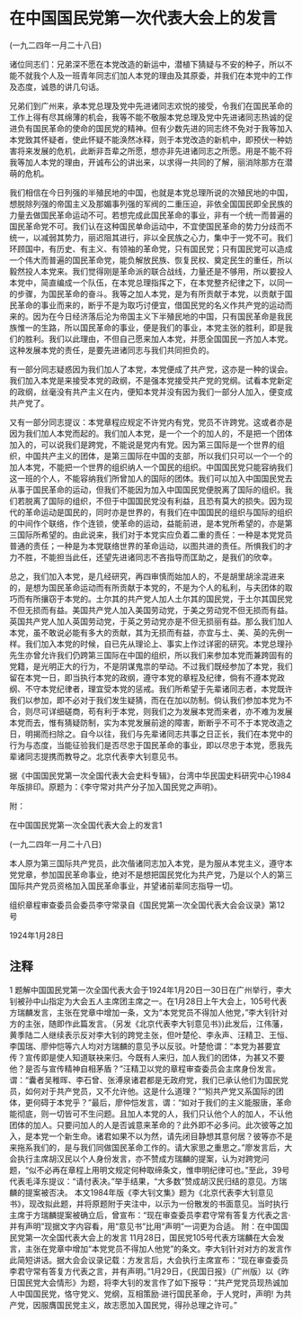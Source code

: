 # 在中国国民党第一次代表大会上的发言

 

(一九二四年一月二十八日)

 

诸位同志们：兄弟深不愿在本党改造的新运中，潜植下猜疑与不安的种子，所以不能不就我个人及一班青年同志们加人本党的理由及其原委，并我们在本党中的工作及态度，诚恳的讲几句话。

兄弟们到广州来，承本党总理及党中先进诸同志欢悦的接受，令我们在国民革命的工作上得有尽其绵薄的机会，我等不能不敬服本党总理及党中先进诸同志热诚的促进负有国民革命的使命的国民党的精神。但有少数先进的同志终不免对于我等加入本党致其怀疑者，使此怀疑不能涣然冰释，则于本党改造的新机中，即预伏一种妨害将来发展的危机，此断非吾辈之所愿，想亦非先进诸同志之所愿。用是不能不将我等加人本党的理由，开诚布公的讲出来，以求得一共同的了解，丽消除那方在潜萌的危机。

我们相信在今日列强的半殖民地的中国，也就是本党总理所说的次殖民地的中国，想脱除列强的帝国主义及那媚事列强的军阀的二重压迫，非依全国国民即全民族的力量去做国民革命运动不可。若想完成此国民革命的事业，非有一个统一而普遍的国民革命党不可。我们认在这种国民单命运动中，不宜使国民革命的势力分歧而不统一，以减弱其势力，丽迟阻其进行，非以全民族之心力，集中于一党不可。我们环顾国中，有历史、有主义、有领袖的革命党，只有国民党；只有国民党可以造成一个伟大而普遍的国民革命党，能负解放民族、恢复民权、奠定民生的重任，所以毅然投人本党来。我们觉得刚是革命派的联合战线，力量还是不够用，所以要投人本党中，简直编成一个队伍，在本党总理指挥之下，在本党整齐纪律之下，以同一的步骤，为国民革命的奋斗。我等之加人本党，是为有所贡献于本党，以贡献于国民革命的事业而来的，断乎不是为取巧讨便宜，借国民党的名义作共产党的运动而来的。因为在今日经济落后沦为帝国主义下半殖民地的中国，只有国民革命是我民族惟一的生路，所以国民革命的事业，便是我们的事业，本党主张的胜利，即是我们的胜利。我们以此理由，不但自己愿来加人本党，并愿全国国民一齐加人本党。这种发展本党的责任，是要先进诸同志与我们共同担负的。

有一部分同志疑惑因为我们加人了本党，本党便成了共产党，这亦是一种的误会。我们加入本党是来接受本党的政纲，不是强本党接受共产党的党纲。试看本党新定的政纲，丝毫没有共产主义在内，便知本党并没有因为我们一部分人加入，便变成共产党了。

又有一部分同志提议：本党章程应规定不许党内有党，党员不许跨党。这或者亦是因为我们加人本党而起的。我们加人本党，是一个一个的加人的，不是把一个团体加入的，可以说我们是跨党，不能说是党内有党。因为第三国际是一个世界的组织，中国共产主义的团体，是第三国际在中国的支部，所以我们只可以一个一个的加人本党，不能把一个世界的组织纳人一个国民的组织。中国国民党只能容纳我们这一班的个人，不能容纳我们所曾加人的国际的团体。我们可以加入中国国民党去从事于国民革命的运动，但我们不能因为加入中国国民党便脱离了国际的组织。我们若脱离了国际的组织，不但于中国国民党没有利益，且恐有莫大的损失。因为现代的革命运动是国民的，同时亦是世界的，有我们在中国国民的组织与国际的组织的中间作个联络，作个连锁，使革命的运动，益能前进，是本党所希望的，亦是第三国际所希望的。由此说来，我们对于本党实应负着二重的责任：一种是本党党员普通的责任；一种是为本党联络世界的革命运动，以图共进的责任。所惧我们的才力不胜，不能担当此任，还望先进诸同志不吝指导而匡助之，是我们的欣幸。

总之，我们加入本党，是几经研究，再四审慎而始加人的，不是胡里胡涂混进来的，是想为国民革命运动而有所贡献于本党的，不是为个人的私利，与夫团体的取巧而有所攘窃于本党的。土尔其的共产党人加人土尔其的国民党，于土尔其国民党不但无损而有益。美国共产党人加入美国劳动党，于美之劳动党不但无损而有益。英国共产党人加人英国劳动党，于英之劳动党亦是不但无损丽有益。那么我们加人本党，虽不敢说必能有多大的贡献，其为无损而有益，亦宜与土、美、英的先例一样。我们加入本党的时候，自已先从理论上、事实上作过详密的研究。本党总理孙先生亦曾允许我们仍跨第三国际在中国的组织，所以我们来参加本党而兼跨固有的党籍，是光明正大的行为，不是阴谋鬼祟的举动。不过我们既经参加了本党，我们留在本党一日，即当执行本党的政纲，遵守本党的章程及纪律，倘有不遵本党政纲、不守本党纪律者，理宜受本党的惩戒。我们所希望于先辈诸同志者，本党既许我们以参加，即不必对于我们发生疑猜，而在在加以防制。倘认我们参加本党为不合，则尽可详细磋商，苟有利于本党，则我们之为发展本党而来者，亦不难为发展本党而去，惟有猜疑防制，实为本党发展前途的障害，断断乎不可不于本党改造之日，明揭而扫除之。自今以往，我们与先辈诸同志共事之日正长，我们在本党中的行为与态度，当能征验我们是否尽忠于国民革命的事业，即以尽忠于本党，愿我先辈诸同志提携而教导之。北京代表李大钊意见书。

 

据《中国国民党第一次全国代表大会史料专辑》，台湾中华民国史料研究中心1984年版排印。原题为：《李守常对共产分子加入国民党之声明》。

 

附：

 

在中国国民党第一次全国代表大会上的发言1

 

(一九二四年一月二十八日)

 

本人原为第三国际共产党员，此次偕诸同志加入本党，是为服从本党主义，遵守本党党章，参加国民革命事业，绝对不是想把国民党化为共产党，乃是以个人的第三国际共产党员资格加入国民革命事业，并望诸前辈同志指导一切。

 

组织章程审查委员会委员李守常录自《国民党第一次全国代表大会会议录》第12号

 

1924年1月28日

 

## 注释
1 题解中国国民党第一次全国代表大会于1924年1月20日一30日在广州举行，李大钊被孙中山指定为大会五人主席团主席之一。在1月28日上午大会上，105号代表方瑞麟发言，主张在党章中增加一条，文为“本党党员不得加人他党，”李大钊针对方的主张，随即作此篇发言。（另发《北京代表李大钊意见书》)此发后，江伟藩，黄季陆二人继续表示反对李大钊的跨党主张，但叶楚伦、李永声、汪精卫、王恒、李国瑞、廖仲恺等六人均对方瑞麟的意见予以反驳。叶楚伧谓：“本党为甚要宜传？宣传即是使人知道联袂来归。今既有人来归，加人我们的团体，为甚又不要他？是否与宣传精神自相茅盾？”汪精卫以党的章程审查委员会主席身份发言。谓：“囊者吴稚晖、李石曾、张溥泉诸君都是无政府党，我们已承认他们为国民党员，如何对于共产党员，又不允许他。这是什么道理？”“矧共产党又系国际的团体，更何碍于本党乎？”最后，廖仲恺发言，谓：“如对于我们的主义能服唐，革命能彻底，则一切皆可不生问题。且加人本党的人，我们只认他个人的加人，不认他团体的加人。只要问加人的人是否诚意来革命的？此外即不必多问。此次彼等之加入，是本党一个新生命。诸君如果不以为然，请先闭目静想其意何居？彼等亦不是来拖系我们的，是与我们同做国民革命工作的。请大家思之重思之。”廖发言后，大会执行主席胡汉民以个人身份发言，亦不赞成方瑞麟的提案，认为对跨党问题，“似不必再在章程上用明文规定何种取缔条文，惟申明纪律可也。”至此，39号代表毛泽东提议：“请付表决。”举手结果，“大多数”赞成胡汉民归结的意见。方瑞麟的提案被否决。
本文1984年版《李大钊文集》题为《北京代表李大钊意见书》，现改拟此题，并将原题附于夹注中，以示为一份散发的书面意见。当时执行主席于方瑞麟提案被确立后，曾宣布：“现在审查委员李君守常有答复方代表之言·并有声明”现据文字内容看，用“意见书”比用“声明”一词更为合适。
附：在中国国民党第一次全国代表大会上的发言 11月28日，国民党105号代表方瑞麟在大会发言，主张在党章中增加“本党党员不得加人他党”的条文。李大钊针对对方的发言作此简短讲话。据大会会议录记载：方发言后，大会执行主席宣布：“现在审查委员李君守常有答复方代表之言，并有声明。”1月29日，《民国日报》（广州版）以《昨日国民党大会情形》为题，将李大钊的发言作了如下报导：“共产党党员现热诚加人中国国民党，恪守党义、党纲，互相策励·进行国民革命，于人党时，声明! 为共产党，因服膺国民党主义，故志愿加入国民党，得孙总理之许可。”
